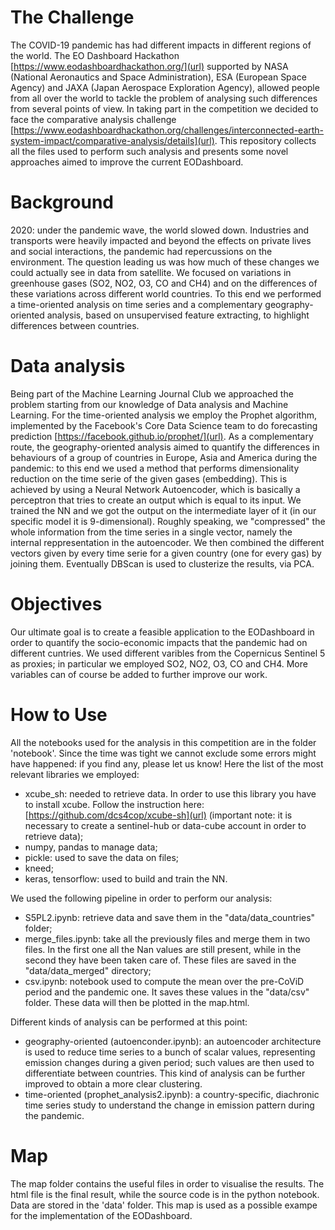 # The Challenge

The COVID-19 pandemic has had different impacts in different regions of the world. The EO Dashboard Hackathon [https://www.eodashboardhackathon.org/](url) supported by NASA (National Aeronautics and Space Administration), ESA (European Space Agency) and JAXA (Japan Aerospace Exploration Agency), allowed people from all over the world to tackle the problem of analysing such differences from several points of view. In taking part in the competition we decided to face the comparative analysis challenge [https://www.eodashboardhackathon.org/challenges/interconnected-earth-system-impact/comparative-analysis/details](url). This repository collects all the files used to perform such analysis and presents some novel approaches aimed to improve the current EODashboard.

# Background

2020: under the pandemic wave, the world slowed down. Industries and transports were heavily impacted and beyond the effects on private lives and social interactions, the pandemic had repercussions on the environment. The question leading us was how much of these changes we could actually see in data from satellite. We focused on variations in greenhouse gases (SO2, NO2, O3, CO and CH4) and on the differences of these variations across different world countries. To this end we performed a time-oriented analysis on time series and a complementary geography-oriented analysis, based on unsupervised feature extracting, to highlight differences between countries.

# Data analysis

Being part of the Machine Learning Journal Club we approached the problem starting from our knowledge of Data analysis and Machine Learning. For the time-oriented analysis we employ the Prophet algorithm, implemented by the Facebook's Core Data Science team to do forecasting prediction [https://facebook.github.io/prophet/](url).
As a complementary route, the geography-oriented analysis aimed to quantify the differences in behaviours of a group of countries in Europe, Asia and America during the pandemic: to this end we used a method that performs dimensionality reduction on the time serie of the given gases (embedding). This is achieved by using a Neural Network Autoencoder, which is basically a perceptron that tries to create an output which is equal to its input. We trained the NN and we got the output on the intermediate layer of it (in our specific model it is 9-dimensional). Roughly speaking, we "compressed" the whole information from the time series in a single vector, namely the internal reppresentation in the autoencoder. We then combined the different vectors given by every time serie for a given country (one for every gas) by joining them. Eventually DBScan is used to clusterize the results, via PCA.

# Objectives

Our ultimate goal is to create a feasible application to the EODashboard in order to quantify the socio-economic impacts that the pandemic had on different cuntries. We used different varibles from the Copernicus Sentinel 5 as proxies; in particular we employed SO2, NO2, O3, CO and CH4. More variables can of course be added to further improve our work.

# How to Use

All the notebooks used for the analysis in this competition are in the folder 'notebook'. Since the time was tight we cannot exclude some errors might have happened: if you find any, please let us know! Here the list of the most relevant libraries we employed:

- xcube_sh: needed to retrieve data. In order to use this library you have to install xcube. Follow the instruction here: [https://github.com/dcs4cop/xcube-sh](url) (important note: it is necessary to create a sentinel-hub or data-cube account in order to retrieve data);
- numpy, pandas to manage data;
- pickle: used to save the data on files;
- kneed;
- keras, tensorflow: used to build and train the NN.

We used the following pipeline in order to perform our analysis:

- S5PL2.ipynb: retrieve data and save them in the "data/data_countries" folder;
- merge_files.ipynb: take all the previously files and merge them in two files. In the first one all the Nan values are still present, while in the second they have been taken care of. These files are saved in the "data/data_merged" directory;
- csv.ipynb: notebook used to compute the mean over the pre-CoViD period and the pandemic one. It saves these values in the "data/csv" folder. These data will then be plotted in the map.html.

Different kinds of analysis can be performed at this point:

- geography-oriented (autoenconder.ipynb): an autoencoder architecture is used to reduce time series to a bunch of scalar values, representing emission changes during a given period; such values are then used to differentiate between countries. This kind of analysis can be further improved to obtain a more clear clustering.
- time-oriented (prophet_analysis2.ipynb): a country-specific, diachronic time series study to understand the change in emission pattern during the pandemic.

# Map

The map folder contains the useful files in order to visualise the results. The html file is the final result, while the source code is in the python notebook. Data are stored in the 'data' folder. This map is used as a possible exampe for the implementation of the EODashboard.
